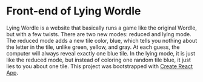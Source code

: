 # Front-end of Lying Wordle

Lying Wordle is a website that basically runs a game like the original Wordle, but with a few twists. There are two new modes: reduced and lying mode. The reduced mode adds a new tile color, blue, which tells you nothing about the letter in the tile, unlike green, yellow, and gray. At each guess, the computer will always reveal exactly one blue tile. In the lying mode, it is just like the reduced mode, but instead of coloring one random tile blue, it just lies to you about one tile.
This project was bootstrapped with [Create React App](https://github.com/facebook/create-react-app).
